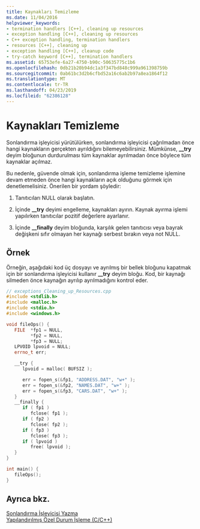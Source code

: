 ```yaml
---
title: Kaynakları Temizleme
ms.date: 11/04/2016
helpviewer_keywords:
- termination handlers [C++], cleaning up resources
- exception handling [C++], cleaning up resources
- C++ exception handling, termination handlers
- resources [C++], cleaning up
- exception handling [C++], cleanup code
- try-catch keyword [C++], termination handlers
ms.assetid: 65753efe-6a27-4750-b90c-50635775c1b6
ms.openlocfilehash: 0db21b20b94dc1a3f347bd848c999a961398759b
ms.sourcegitcommit: 0ab61bc3d2b6cfbd52a16c6ab2b97a8ea1864f12
ms.translationtype: MT
ms.contentlocale: tr-TR
ms.lasthandoff: 04/23/2019
ms.locfileid: "62386128"
---
```

# <a name="cleaning-up-resources"></a>Kaynakları Temizleme

Sonlandırma işleyicisi yürütülürken, sonlandırma işleyicisi çağrılmadan önce hangi kaynakların gerçekten ayrıldığını bilemeyebilirsiniz. Mümkünse, **__try** deyim bloğunun durdurulması tüm kaynaklar ayrılmadan önce böylece tüm kaynaklar açılmaz.

Bu nedenle, güvende olmak için, sonlandırma işleme temizleme işlemine devam etmeden önce hangi kaynakların açık olduğunu görmek için denetlemelisiniz. Önerilen bir yordam şöyledir:

1. Tanıtıcıları NULL olarak başlatın.

1. İçinde **__try** deyimi engelleme, kaynakları ayırın. Kaynak ayırma işlemi yapılırken tanıtıcılar pozitif değerlere ayarlanır.

1. İçinde **__finally** deyim bloğunda, karşılık gelen tanıtıcısı veya bayrak değişkeni sıfır olmayan her kaynağı serbest bırakın veya not NULL.

## <a name="example"></a>Örnek

Örneğin, aşağıdaki kod üç dosyayı ve ayrılmış bir bellek bloğunu kapatmak için bir sonlandırma işleyicisi kullanır **__try** deyim bloğu. Kod, bir kaynağı silmeden önce kaynağın ayrılıp ayrılmadığını kontrol eder.

```cpp
// exceptions_Cleaning_up_Resources.cpp
#include <stdlib.h>
#include <malloc.h>
#include <stdio.h>
#include <windows.h>

void fileOps() {
   FILE  *fp1 = NULL,
         *fp2 = NULL,
         *fp3 = NULL;
   LPVOID lpvoid = NULL;
   errno_t err;

   __try {
      lpvoid = malloc( BUFSIZ );

      err = fopen_s(&fp1, "ADDRESS.DAT", "w+" );
      err = fopen_s(&fp2, "NAMES.DAT", "w+" );
      err = fopen_s(&fp3, "CARS.DAT", "w+" );
   }
   __finally {
      if ( fp1 )
         fclose( fp1 );
      if ( fp2 )
         fclose( fp2 );
      if ( fp3 )
         fclose( fp3 );
      if ( lpvoid )
         free( lpvoid );
   }
}

int main() {
   fileOps();
}
```

## <a name="see-also"></a>Ayrıca bkz.

[Sonlandırma İşleyicisi Yazma](../cpp/writing-a-termination-handler.md)<br/>
[Yapılandırılmış Özel Durum İşleme (C/C++)](../cpp/structured-exception-handling-c-cpp.md)